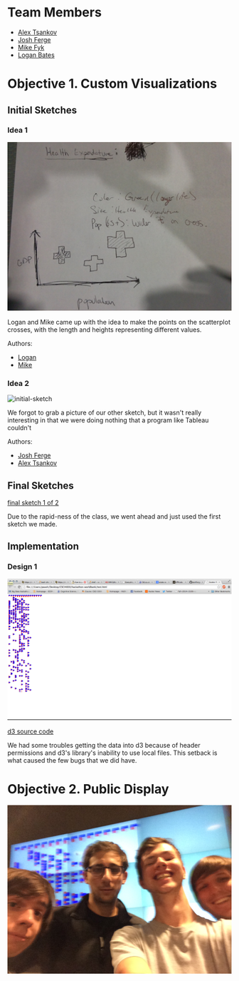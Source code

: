 # Team Members

* [Alex Tsankov](http://github.com/antsankov)
* [Josh Ferge](http://github.com/Joshferge)
* [Mike Fyk](http://github.com/thefyk)
* [Logan Bates](http://github.com/loganbates)

# Objective 1. Custom Visualizations

## Initial Sketches

### Idea 1
![initial-sketch](sketch1.jpg?raw=true) 

Logan and Mike came up with the idea to make the points on the scatterplot crosses, with the length and heights representing different values.

Authors:

* [Logan](http://github.com/loganbates)
* [Mike](http://github.com/thefyk)

### Idea 2
![initial-sketch](initial_sketch.png?raw=true) 

We forgot to grab a picture of our other sketch, but it wasn't really interesting in that we were doing nothing that a program like Tableau couldn't

Authors:

* [Josh Ferge](http://github.com/Joshferge)
* [Alex Tsankov](http://github.com/antsankov)



## Final Sketches

[final sketch 1 of 2](sketch1.png?raw=true) 

Due to the rapid-ness of the class, we went ahead and just used the first sketch we made.


## Implementation

### Design 1

![screenshot of D3 visualization](d3shot.png?raw=true) 

[d3 source code](test.html)

We had some troubles getting the data into d3 because of header permissions and d3's library's inability to use local files. This setback is what caused the few bugs that we did have.


# Objective 2. Public Display

![photo of the public display showing the team's first visualization](selfie.jpg?raw=true)

